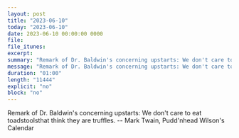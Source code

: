 ```yaml
---
layout: post
title: "2023-06-10"
today: "2023-06-10"
date: 2023-06-10 00:00:00 0000
file:
file_itunes:
excerpt:
summary: "Remark of Dr. Baldwin's concerning upstarts: We don't care to eat toadstoolsthat think they are truffles. -- Mark Twain, Pudd'nhead Wilson's Calendar "
message: "Remark of Dr. Baldwin's concerning upstarts: We don't care to eat toadstoolsthat think they are truffles. -- Mark Twain, Pudd'nhead Wilson's Calendar "
duration: "01:00"
length: "11444"
explicit: "no"
block: "no"
---
```

Remark of Dr. Baldwin's concerning upstarts: We don't care to eat toadstoolsthat think they are truffles. -- Mark Twain, Pudd'nhead Wilson's Calendar 

